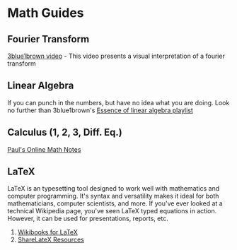 # Math Guides

## Fourier Transform

[3blue1brown video](https://www.youtube.com/watch?v=spUNpyF58BY&t=1101s) - 
This video presents a visual interpretation of a fourier transform

## Linear Algebra

If you can punch in the numbers, but have no idea what you are doing. Look
no further than 3blue1brown's [Essence of linear algebra playlist](https://www.youtube.com/watch?v=kjBOesZCoqc&list=PLZHQObOWTQDPD3MizzM2xVFitgF8hE_ab)

## Calculus (1, 2, 3, Diff. Eq.)

[Paul's Online Math Notes](http://tutorial.math.lamar.edu/)

## LaTeX

LaTeX is an typesetting tool designed to work well with mathematics and
computer programming. It's syntax and versatility makes it ideal for both
mathematicians, computer scientists, and more. If you've ever looked at
a technical Wikipedia page, you've seen LaTeX typed equations in action.
However, it can be used for presentations, reports, etc.

1. [Wikibooks for LaTeX](https://en.wikibooks.org/wiki/LaTeX//en.wikibooks.org/wiki/LaTeX)
1. [ShareLateX Resources](https://www.sharelatex.com/learn/Learn_LaTeX_in_30_minutes)
